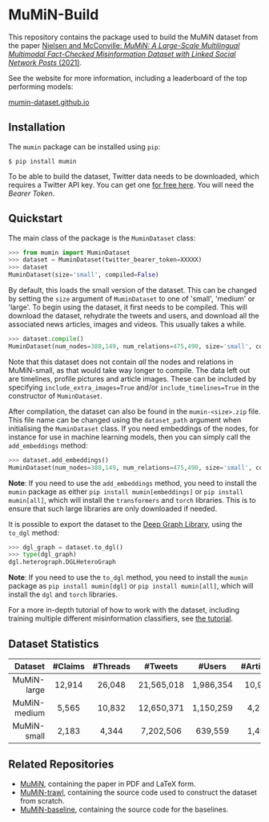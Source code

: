 # MuMiN-Build
This repository contains the package used to build the MuMiN dataset from the
paper [Nielsen and McConville: _MuMiN: A Large-Scale Multilingual Multimodal
Fact-Checked Misinformation Dataset with Linked Social Network Posts_
(2021)](https://openreview.net/forum?id=sOLdMFkQe7).

See the website for more information, including a leaderboard of the top
performing models:

[mumin-dataset.github.io](https://mumin-dataset.github.io/)


## Installation
The `mumin` package can be installed using `pip`:
```shell
$ pip install mumin
```

To be able to build the dataset, Twitter data needs to be downloaded, which
requires a Twitter API key. You can get one
[for free here](https://developer.twitter.com/en/portal/dashboard). You will
need the _Bearer Token_.


## Quickstart
The main class of the package is the `MuminDataset` class:
```python
>>> from mumin import MuminDataset
>>> dataset = MuminDataset(twitter_bearer_token=XXXXX)
>>> dataset
MuminDataset(size='small', compiled=False)
```

By default, this loads the small version of the dataset. This can be changed by
setting the `size` argument of `MuminDataset` to one of 'small', 'medium' or
'large'. To begin using the dataset, it first needs to be compiled. This will
download the dataset, rehydrate the tweets and users, and download all the
associated news articles, images and videos. This usually takes a while.
```python
>>> dataset.compile()
MuminDataset(num_nodes=388,149, num_relations=475,490, size='small', compiled=True)
```

Note that this dataset does not contain _all_ the nodes and relations in
MuMiN-small, as that would take way longer to compile. The data left out are
timelines, profile pictures and article images. These can be included by
specifying `include_extra_images=True` and/or `include_timelines=True` in the
constructor of `MuminDataset`.

After compilation, the dataset can also be found in the `mumin-<size>.zip`
file. This file name can be changed using the `dataset_path` argument when
initialising the `MuminDataset` class. If you need embeddings of the nodes, for
instance for use in machine learning models, then you can simply call the
`add_embeddings` method:
```python
>>> dataset.add_embeddings()
MuminDataset(num_nodes=388,149, num_relations=475,490, size='small', compiled=True)
```

**Note**: If you need to use the `add_embeddings` method, you need to install
the `mumin` package as either `pip install mumin[embeddings]` or `pip install
mumin[all]`, which will install the `transformers` and `torch` libraries. This
is to ensure that such large libraries are only downloaded if needed.

It is possible to export the dataset to the
[Deep Graph Library](https://www.dgl.ai/), using the `to_dgl` method:
```python
>>> dgl_graph = dataset.to_dgl()
>>> type(dgl_graph)
dgl.heterograph.DGLHeteroGraph
```

**Note**: If you need to use the `to_dgl` method, you need to install the
`mumin` package as `pip install mumin[dgl]` or `pip install mumin[all]`, which
will install the `dgl` and `torch` libraries.

For a more in-depth tutorial of how to work with the dataset, including
training multiple different misinformation classifiers, see [the
tutorial](https://colab.research.google.com/drive/1Kz0EQtySYQTo1ui8F2KZ6ERneZVf5TIN).


## Dataset Statistics

| Dataset | #Claims | #Threads | #Tweets | #Users | #Articles | #Images | #Languages | %Misinfo |
| ---: | :---: | :---: | :---: | :---: | :---: | :---: | :---: | :---: |
| MuMiN-large | 12,914 | 26,048 | 21,565,018 | 1,986,354 | 10,920 | 6,573 | 41 | 94.57% |
| MuMiN-medium | 5,565 | 10,832 | 12,650,371 | 1,150,259 | 4,212 | 2,510 | 37 | 94.07% |
| MuMiN-small | 2,183 | 4,344 | 7,202,506 | 639,559 | 1,497 | 1,036 | 35 | 92.87% |


## Related Repositories
- [MuMiN](https://github.com/CLARITI-REPHRAIN/mumin), containing the
  paper in PDF and LaTeX form.
- [MuMiN-trawl](https://github.com/CLARITI-REPHRAIN/mumin-trawl),
  containing the source code used to construct the dataset from scratch.
- [MuMiN-baseline](https://github.com/CLARITI-REPHRAIN/mumin-baseline),
  containing the source code for the baselines.
